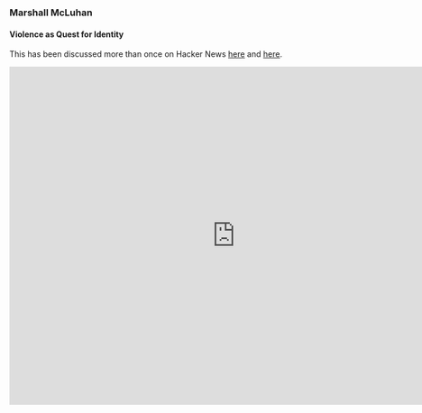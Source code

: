 ### Marshall McLuhan
#### Violence as Quest for Identity

This has been discussed more than once on Hacker News [here](https://news.ycombinator.com/item?id=34245167) and [here](https://news.ycombinator.com/item?id=34238282).
<iframe width="800" height="600"
src="https://www.youtube.com/embed/XZfvqMUoHQ0" 
frameborder="0" 
allow="accelerometer; autoplay; encrypted-media; gyroscope; picture-in-picture" 
allowfullscreen></iframe>

